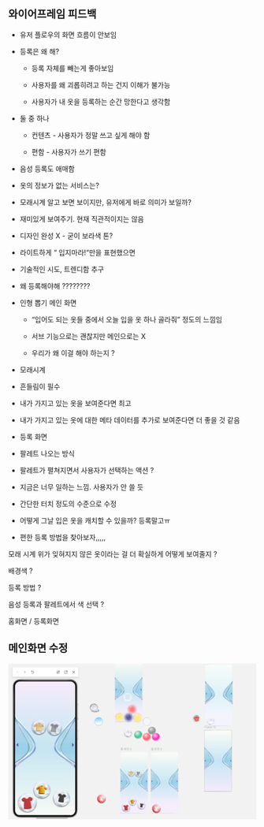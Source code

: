 ## 와이어프레임 피드백
 

- 유저 플로우의 화면 흐름이 안보임

- 등록은 왜 해?

  - 등록 자체를 빼는게 좋아보임

  - 사용자를 왜 괴롭히려고 하는 건지 이해가 불가능

  - 사용자가 내 옷을 등록하는 순간 망한다고 생각함

- 둘 중 하나

  - 컨텐츠 - 사용자가 정말 쓰고 싶게 해야 함

  - 편함 - 사용자가 쓰기 편함

- 음성 등록도 애매함

- 옷의 정보가 없는 서비스는?

- 모래시계 알고 보면 보이지만, 유저에게 바로 의미가 보일까?

- 재미있게 보여주기. 현재 직관적이지는 않음

- 디자인 완성 X - 굳이 보라색 톤?

- 라이트하게 “ 입지마라!“만을 표현했으면

- 기술적인 시도, 트렌디함 추구 

- 왜 등록해야해 ????????

- 인형 뽑기 메인 화면

  - “입어도 되는 옷들 중에서 오늘 입을 옷 하나 골라줘” 정도의 느낌임

   - 서브 기능으로는 괜찮지만 메인으로는 X

  - 우리가 왜 이걸 해야 하는지 ?

- 모래시계

- 흔들림이 필수

- 내가 가지고 있는 옷을 보여준다면 최고

- 내가 가지고 있는 옷에 대한 메타 데이터를 추가로 보여준다면 더 좋을 것 같음

- 등록 화면

- 팔레트 나오는 방식

- 팔레트가 펼쳐지면서 사용자가 선택하는 액션 ?

- 지금은 너무 일하는 느낌. 사용자가 안 쓸 듯

- 간단한 터치 정도의 수준으로 수정

- 어떻게 그날 입은 옷을 캐치할 수 있을까? 등록말고ㅠ

- 편한 등록 방법을 찾아보자,,,,,

모래 시계 위가 잊혀지지 않은 옷이라는 걸 더 확실하게 어떻게 보여줄지 ?

배경색 ?

등록 방법 ?

음성 등록과 팔레트에서 색 선택 ?

홈화면 / 등록화면


## 메인화면 수정
![alt text](image.png)
